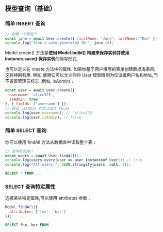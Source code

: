 ## 模型查询（基础）

### 简单 INSERT 查询

```js
// 创建一个新用户
const jane = await User.create({ firstName: "Jane", lastName: "Doe" });
console.log("Jane's auto-generated ID:", jane.id);
```

Model.create() 方法是**使用 Model.build() 构建未保存实例并使用 instance.save() 保存实例**的简写形式.


也可以定义在 create 方法中的属性. 如果你基于用户填写的表单创建数据库条目,这将特别有用. 例如,使用它可以允许你将 User 模型限制为仅设置用户名和地址,而不设置管理员标志 (例如, isAdmin)：

```js
const user = await User.create({
  username: 'alice123',
  isAdmin: true
}, { fields: ['username'] });
// 假设 isAdmin 的默认值为 false
console.log(user.username); // 'alice123'
console.log(user.isAdmin); // false
```

### 简单 SELECT 查询

你可以使用 findAll 方法从数据库中读取整个表：

```js
// 查询所有用户
const users = await User.findAll();
console.log(users.every(user => user instanceof User)); // true
console.log("All users:", JSON.stringify(users, null, 2));
```

```SQL
SELECT * FROM ...
```

### SELECT 查询特定属性

选择某些特定属性,可以使用 attributes 参数：

```js
Model.findAll({
  attributes: ['foo', 'bar']
});
```
```SQL
SELECT foo, bar FROM ...
```


